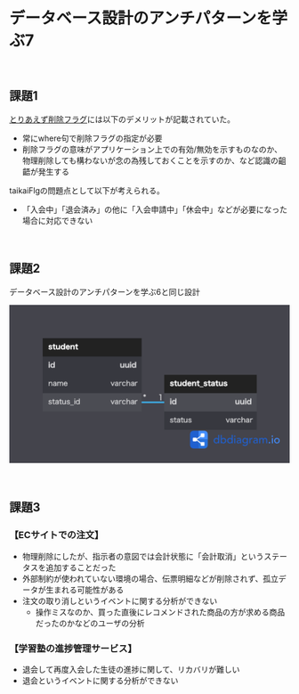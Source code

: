 # データベース設計のアンチパターンを学ぶ7

<br>

## 課題1
[とりあえず削除フラグ](https://www.slideshare.net/t_wada/sql-antipatterns-digest?next_slideshow=19520294)には以下のデメリットが記載されていた。
- 常にwhere句で削除フラグの指定が必要
- 削除フラグの意味がアプリケーション上での有効/無効を示すものなのか、  
 物理削除しても構わないが念の為残しておくことを示すのか、など認識の齟齬が発生する

taikaiFlgの問題点として以下が考えられる。
- 「入会中」「退会済み」の他に「入会申請中」「休会中」などが必要になった場合に対応できない

<br>

## 課題2
データベース設計のアンチパターンを学ぶ6と同じ設計

![モデリング図](データベース設計のアンチパターンを学ぶ7.png)

<br>

## 課題3
### 【ECサイトでの注文】
- 物理削除にしたが、指示者の意図では会計状態に「会計取消」というステータスを追加することだった
- 外部制約が使われていない環境の場合、伝票明細などが削除されず、孤立データが生まれる可能性がある
- 注文の取り消しというイベントに関する分析ができない
  - 操作ミスなのか、買った直後にレコメンドされた商品の方が求める商品だったのかなどのユーザの分析


### 【学習塾の進捗管理サービス】  
- 退会して再度入会した生徒の進捗に関して、リカバリが難しい
- 退会というイベントに関する分析ができない